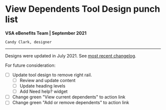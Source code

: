 # View Dependents Tool Design punch list
**VSA eBenefits Team | September 2021**

`Candy Clark, designer`

---
Designs were updated in July 2021. See [most recent changelog](https://github.com/department-of-veterans-affairs/va.gov-team/tree/master/teams/vsa/teams/ebenefits/features/view-update-dependents/research-design).

For future consideration:
- [ ] Update tool design to remove right rail.
    - [ ] Review and update content
    - [ ] Update heading levels
    - [ ] Add Need help? widget
- [ ] Change green "View current dependents" to action link
- [ ] Change green "Add or remove dependents" to action link

